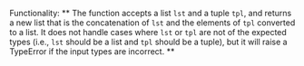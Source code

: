 Functionality: ** The function accepts a list `lst` and a tuple `tpl`, and returns a new list that is the concatenation of `lst` and the elements of `tpl` converted to a list. It does not handle cases where `lst` or `tpl` are not of the expected types (i.e., `lst` should be a list and `tpl` should be a tuple), but it will raise a TypeError if the input types are incorrect. **